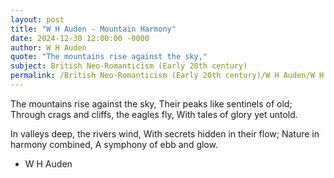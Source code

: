 ```yaml
---
layout: post
title: "W H Auden - Mountain Harmony"
date: 2024-12-30 12:00:00 -0000
author: W H Auden
quote: "The mountains rise against the sky,"
subject: British Neo-Romanticism (Early 20th century)
permalink: /British Neo-Romanticism (Early 20th century)/W H Auden/W H Auden - Mountain Harmony
---
```


The mountains rise against the sky,
Their peaks like sentinels of old;
Through crags and cliffs, the eagles fly,
With tales of glory yet untold.

In valleys deep, the rivers wind,
With secrets hidden in their flow;
Nature in harmony combined,
A symphony of ebb and glow.


- W H Auden
